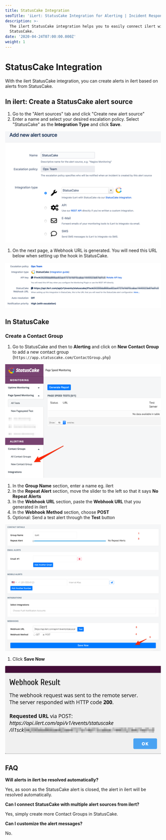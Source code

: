 ```yaml
---
title: StatusCake Integration
seoTitle: 'iLert: StatusCake Integration for Alerting | Incident Response | Uptime'
description: >-
  The ilert StatusCake integration helps you to easily connect ilert with
  StatusCake.
date: '2020-04-24T07:00:00.000Z'
weight: 1
---
```


# StatusCake Integration

With the ilert StatusCake integration, you can create alerts in ilert based on alerts from StatusCake.

## In ilert: Create a StatusCake alert source <a id="create-alert-source"></a>

1. Go to the "Alert sources" tab and click "Create new alert source"
2. Enter a name and select your desired escalation policy. Select "StatusCake" as the **Integration Type** and click **Save**.

![](../.gitbook/assets/stck1.png)

1. On the next page, a Webhook URL is generated. You will need this URL below when setting up the hook in StatusCake.

![](../.gitbook/assets/stck2.png)

## In StatusCake <a id="in-statuscake"></a>

### Create a Contact Group

1. Go to StatusCake and then to **Alerting** and click on **New Contact Group** to add a new contact group \(`https://app.statuscake.com/ContactGroup.php`\)

![](../.gitbook/assets/stck3.png)

1. In the **Group Name** section, enter a name eg. ilert
2. In the **Repeat Alert** section, move the slider to the left so that it says **No Repeat Alerts**
3. In the **Webhook URL** section, paste the **Webhook URL** that you generated in ilert
4. In the **Webhook Method** section, choose **POST**
5. Optional: Send a test alert through the **Test** button

![](../.gitbook/assets/stck4.png)

1. Click **Save Now**

![](../.gitbook/assets/stck5.png)

## FAQ <a id="faq"></a>

**Will alerts in ilert be resolved automatically?**

Yes, as soon as the StatusCake alert is closed, the alert in ilert will be resolved automatically.

**Can I connect StatusCake with multiple alert sources from ilert?**

Yes, simply create more Contact Groups in StatusCake.

**Can I customize the alert messages?**

No.

